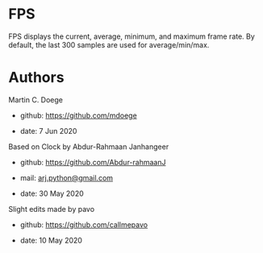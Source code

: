 # FPS

FPS displays the current, average, minimum, and maximum frame rate.
By default, the last 300 samples are used for average/min/max.

# Authors

Martin C. Doege

+ github: https://github.com/mdoege

+ date: 7 Jun 2020

Based on Clock by Abdur-Rahmaan Janhangeer

+ github: https://github.com/Abdur-rahmaanJ

+ mail: arj.python@gmail.com

+ date: 30 May 2020

Slight edits made by pavo

+ github: https://github.com/callmepavo

+ date: 10 May 2020
